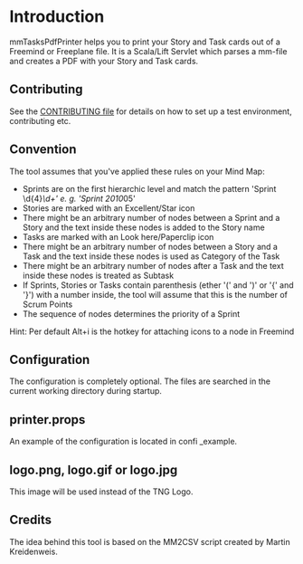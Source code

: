 # Introduction 
mmTasksPdfPrinter helps you to print your Story and Task cards out of a Freemind
or Freeplane file. It is a Scala/Lift Servlet which parses a mm-file and creates
a PDF with your Story and Task cards.

## Contributing
See the [CONTRIBUTING file](CONTRIBUTING.md) for details on how to set up a test environment, contributing etc.

## Convention 
The tool assumes that you've applied these rules on your Mind Map:
* Sprints are on the first hierarchic level and match the pattern 'Sprint \d{4}*\d+' e. g. 'Sprint 2010*05'
* Stories are marked with an Excellent/Star icon
* There might be an arbitrary number of nodes between a Sprint and a Story
    and the text inside these nodes is added to the Story name
* Tasks are marked with an Look here/Paperclip icon
* There might be an arbitrary number of nodes between a Story and a Task
    and the text inside these nodes is used as Category of the Task
* There might be an arbitrary number of nodes after a Task
    and the text inside these nodes is treated as Subtask
* If Sprints, Stories or Tasks contain parenthesis (ether '(' and ')' or '{' and '}')
    with a number inside, the tool will assume that this is the number of Scrum Points
* The sequence of nodes determines the priority of a Sprint

Hint: Per default Alt+i is the hotkey for attaching icons to a node in Freemind

## Configuration 
The configuration is completely optional. The files are searched in the
current working directory during startup.

## printer.props 

An example of the configuration is located in confi _example.

## logo.png, logo.gif or logo.jpg 
This image will be used instead of the TNG Logo.

## Credits 
The idea behind this tool is based on the MM2CSV script created by Martin Kreidenweis.

